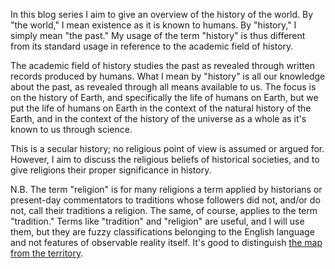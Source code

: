 In this blog series I aim to give an overview of the history of the world. By "the world," I mean existence as it is known to humans. By "history," I simply mean "the past." My usage of the term "history" is thus different from its standard usage in reference to the academic field of history.

The academic field of history studies the past as revealed through written records produced by humans. What I mean by "history" is all our knowledge about the past, as revealed through all means available to us. The focus is on the history of Earth, and specifically the life of humans on Earth, but we put the life of humans on Earth in the context of the natural history of the Earth, and in the context of the history of the universe as a whole as it's known to us through science.

This is a secular history; no religious point of view is assumed or argued for. However, I aim to discuss the religious beliefs of historical societies, and to give religions their proper significance in history.

N.B. The term "religion" is for many religions a term applied by historians or present-day commentators to traditions whose followers did not, and/or do not, call their traditions a religion. The same, of course, applies to the term "tradition." Terms like "tradition" and "religion" are useful, and I will use them, but they are fuzzy classifications belonging to the English language and not features of observable reality itself. It's good to distinguish [the map from the territory](https://wiki.lesswrong.com/wiki/Map_and_Territory_(sequence)).
